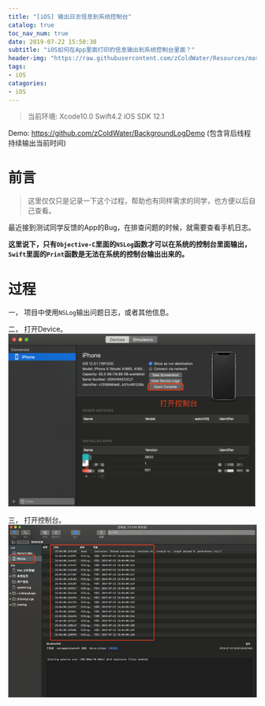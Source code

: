 ```yaml
---
title: "[iOS] 输出日志信息到系统控制台"
catalog: true
toc_nav_num: true
date: 2019-07-22 15:50:30
subtitle: "iOS如何在App里面打印的信息输出到系统控制台里面？"
header-img: "https://raw.githubusercontent.com/zColdWater/Resources/master/Images/legend_cover.jpg"
tags:
- iOS
catagories:
- iOS
---
```


> 当前环境: Xcode10.0 Swift4.2 iOS SDK 12.1

Demo: https://github.com/zColdWater/BackgroundLogDemo  (包含背后线程持续输出当前时间)

前言
=======

> 这里仅仅只是记录一下这个过程，帮助也有同样需求的同学，也方便以后自己查看。

最近接到测试同学反馈的App的Bug，在排查问题的时候，就需要查看手机日志。  

**这里说下，只有`Objective-C`里面的`NSLog`函数才可以在系统的控制台里面输出，`Swift`里面的`Print`函数是无法在系统的控制台输出出来的。**


过程
=======

一， 项目中使用`NSLog`输出问题日志，或者其他信息。

二， 打开Device。
    <img src="https://raw.githubusercontent.com/zColdWater/Resources/master/Images/systemlog_control1.png" height="350" />

三， 打开控制台。
    <img src="https://raw.githubusercontent.com/zColdWater/Resources/master/Images/systemlog_control.png" height="350" />




